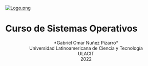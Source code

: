 [![Logo.png](https://i.postimg.cc/TPvjD7ws/Logo.png)](https://postimg.cc/v4X6Rv57)

# Curso de Sistemas Operativos

<div align="center">
*Gabriel Omar Nuñez Pizarro* <br>
Universidad Latinoamericana de Ciencia y Tecnología <br>
ULACIT <br>
2022
</div>

